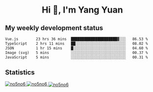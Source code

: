 <h1 align="center">Hi 👋, I'm Yang Yuan</h1>


## My weekly development status
<!--START_SECTION:waka-->

```txt
Vue.js        23 hrs 36 mins  █████████████████████▓░░░   86.53 %
TypeScript    2 hrs 11 mins   ██░░░░░░░░░░░░░░░░░░░░░░░   08.02 %
JSON          1 hr 15 mins    █░░░░░░░░░░░░░░░░░░░░░░░░   04.60 %
Image (svg)   5 mins          ░░░░░░░░░░░░░░░░░░░░░░░░░   00.37 %
JavaScript    5 mins          ░░░░░░░░░░░░░░░░░░░░░░░░░   00.31 %
```

<!--END_SECTION:waka-->

## Statistics
<a href="https://github.com/anuraghazra/github-readme-stats">
  <img src="https://github-readme-stats.vercel.app/api/top-langs/?username=no5no6&theme=dracula" alt="no5no6">
</a>
<a href="https://github.com/anuraghazra/github-readme-stats">
  <img src="https://github-readme-stats.vercel.app/api?username=no5no6&show_icons=true&theme=dracula&line_height=40" alt="no5no6">
</a>
<a href="https://github.com/anuraghazra/github-readme-stats">
  <img align="center" src="https://github-readme-streak-stats.herokuapp.com/?user=no5no6&theme=dracula" alt="no5no6" />
</a>